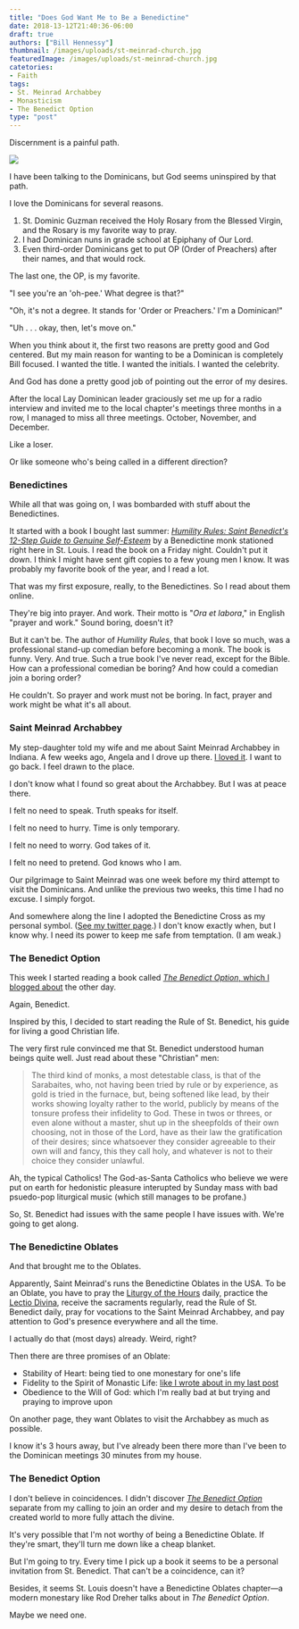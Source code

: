 ```yaml
---
title: "Does God Want Me to Be a Benedictine"
date: 2018-13-12T21:40:36-06:00
draft: true
authors: ["Bill Hennessy"]
thumbnail: /images/uploads/st-meinrad-church.jpg
featuredImage: /images/uploads/st-meinrad-church.jpg
catetories: 
- Faith
tags:
- St. Meinrad Archabbey
- Monasticism
- The Benedict Option
type: "post"
---
```


Discernment is a painful path. 

![](/images/uploads/church-2.jpeg)


I have been talking to the Dominicans, but God seems uninspired by that path. 

I love the Dominicans for several reasons. 

1. St. Dominic Guzman received the Holy Rosary from the Blessed Virgin, and the Rosary is my favorite way to pray.
2. I had Dominican nuns in grade school at Epiphany of Our Lord.
3. Even third-order Dominicans get to put OP (Order of Preachers) after their names, and that would rock. 

The last one, the OP, is my favorite. 

"I see you're an 'oh-pee.' What degree is that?"

"Oh, it's not a degree. It stands for 'Order or Preachers.' I'm a Dominican!"

"Uh . . . okay, then, let's move on."

When you think about it, the first two reasons are pretty good and God centered. But my main reason for wanting to be a Dominican is completely Bill focused. I wanted the title. I wanted the initials. I wanted the celebrity. 

And God has done a pretty good job of pointing out the error of my desires. 

After the local Lay Dominican leader graciously set me up for a radio interview and invited me to the local chapter's meetings three months in a row, I managed to miss all three meetings. October, November, and December. 

Like a loser. 

Or like someone who's being called in a different direction? 

### Benedictines

While all that was going on, I was bombarded with stuff about the Benedictines. 

It started with a book I bought last summer: [_Humility Rules: Saint Benedict's 12-Step Guide to Genuine Self-Esteem_](http://a.co/d/equNrzT) by a Benedictine monk stationed right here in St. Louis. I read the book on a Friday night. Couldn't put it down. I think I might have sent gift copies to a few young men I know. It was probably my favorite book of the year, and I read a lot. 

That was my first exposure, really, to the Benedictines. So I read about them online. 

They're big into prayer. And work. Their motto is "_Ora et labora_," in English "prayer and work." Sound boring, doesn't it? 

But it can't be. The author of _Humility Rules_, that book I love so much, was a professional stand-up comedian before becoming a monk. The book is funny. Very. And true. Such a true book I've never read, except for the Bible. How can a professional comedian be boring? And how could a comedian join a boring order?

He couldn't. So prayer and work must not be boring. In fact, prayer and work might be what it's all about. 

### Saint Meinrad Archabbey

My step-daughter told my wife and me about Saint Meinrad Archabbey in Indiana. A few weeks ago, Angela and I drove up there. [I loved it](https://www.hennessysview.com/posts/2018/2018-11-25-st-meinrad-archabbey-mass/). I want to go back. I feel drawn to the place. 

I don't know what I found so great about the Archabbey. But I was at peace there. 

I felt no need to speak. Truth speaks for itself. 

I felt no need to hurry. Time is only temporary. 

I felt no need to worry. God takes of it. 

I felt no need to pretend. God knows who I am. 

Our pilgrimage to Saint Meinrad was one week before my third attempt to visit the Dominicans. And unlike the previous two weeks, this time I had no excuse. I simply forgot. 

And somewhere along the line I adopted the Benedictine Cross as my personal symbol. ([See my twitter page](https://twitter.com/HennessySTL).) I don't know exactly when, but I know why. I need its power to keep me safe from temptation. (I am weak.)

### The Benedict Option

This week I started reading a book called [_The Benedict Option_, which I blogged about](https://www.hennessysview.com/posts/2018/glad-i-wont-be-around/) the other day. 

Again, Benedict. 

Inspired by this, I decided to start reading the Rule of St. Benedict, his guide for living a good Christian life. 

The very first rule convinced me that St. Benedict understood human beings quite well. Just read about these "Christian" men:

> The third kind of monks, a most detestable class, is that of the Sarabaites, who, not having been tried by rule or by experience, as gold is tried in the furnace, but, being softened like lead, by their works showing loyalty rather to the world, publicly by means of the tonsure profess their infidelity to God. These in twos or threes, or even alone without a master, shut up in the sheepfolds of their own choosing, not in those of the Lord, have as their law the gratification of their desires; since whatsoever they consider agreeable to their own will and fancy, this they call holy, and whatever is not to their choice they consider unlawful.

Ah, the typical Catholics! The God-as-Santa Catholics who believe we were put on earth for hedonistic pleasure interupted by Sunday mass with bad psuedo-pop liturgical music (which still manages to be profane.) 

So, St. Benedict had issues with the same people I have issues with. We're going to get along. 

### The Benedictine Oblates

And that brought me to the Oblates. 

Apparently, Saint Meinrad's runs the Benedictine Oblates in the USA. To be an Oblate, you have to pray the [Liturgy of the Hours](https://universalis.com/) daily, practice the [Lectio Divina](https://www.saintmeinrad.org/oblates/spirituality/lectio-divina/), receive the sacraments regularly, read the Rule of St. Benedict daily, pray for vocations to the Saint Meinrad Archabbey, and pay attention to God's presence everywhere and all the time. 

I actually do that (most days) already. Weird, right?

Then there are three promises of an Oblate: 
- Stability of Heart: being tied to one monestary for one's life
- Fidelity to the Spirit of Monastic Life: [like I wrote about in my last post](https://www.hennessysview.com/posts/2018/glad-i-wont-be-around/)
- Obedience to the Will of God: which I'm really bad at but trying and praying to improve upon

On another page, they want Oblates to visit the Archabbey as much as possible. 

I know it's 3 hours away, but I've already been there more than I've been to the Dominican meetings 30 minutes from my house. 

### The Benedict Option

I don't believe in coincidences. I didn't discover [_The Benedict Option_](https://www.hennessysview.com/posts/2018/glad-i-wont-be-around/) separate from my calling to join an order and my desire to detach from the created world to more fully attach the divine. 

It's very possible that I'm not worthy of being a Benedictine Oblate. If they're smart, they'll turn me down like a cheap blanket. 

But I'm going to try. Every time I pick up a book it seems to be a personal invitation from St. Benedict. That can't be a coincidence, can it? 

Besides, it seems St. Louis doesn't have a Benedictine Oblates chapter—a modern monestary like Rod Dreher talks about in _The Benedict Option_. 

Maybe we need one. 
